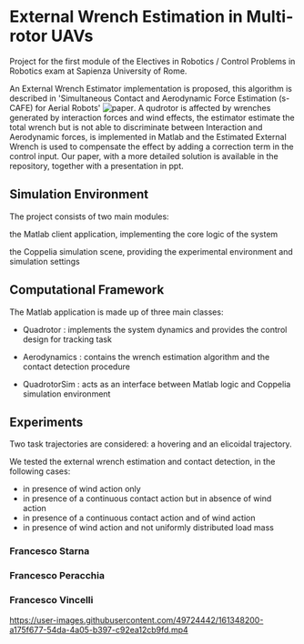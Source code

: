 # External Wrench Estimation in Multi-rotor UAVs

Project for the first module of the Electives in Robotics / Control Problems in Robotics exam at Sapienza University of Rome.


An External Wrench Estimator implementation is proposed, this algorithm is described in 'Simultaneous Contact and Aerodynamic Force Estimation (s-CAFE) for Aerial Robots' ![paper](https://arxiv.org/abs/1810.12908).
A qudrotor is affected by wrenches generated by interaction forces and wind effects, the estimator estimate the total wrench but is not able to discriminate between Interaction and Aerodynamic forces, is implemented in Matlab and the Estimated External Wrench is used to compensate the effect by adding a correction term in the control input. Our paper, with a more detailed solution is available in the repository, together with a presentation in ppt. 
 

## Simulation Environment

The project consists of two main modules:

 the Matlab client application, implementing the core logic of the system
 
 the Coppelia simulation scene, providing the experimental environment and simulation settings


##  Computational Framework

The Matlab application is made up of three main classes:

- Quadrotor : implements the system dynamics and provides the control design for tracking task

- Aerodynamics : contains the wrench estimation algorithm and the contact detection procedure

- QuadrotorSim : acts as an interface between Matlab logic and Coppelia simulation environment

## Experiments

Two task trajectories are considered: a hovering and an elicoidal trajectory.

We tested the external wrench estimation and contact detection, in the following cases:


- in presence of wind action only
- in presence of a continuous contact action but in absence of wind action
- in presence of a continuous contact action and of wind action
- in presence of wind action and not uniformly distributed load mass


### Francesco Starna 
### Francesco Peracchia 
### Francesco Vincelli


https://user-images.githubusercontent.com/49724442/161348200-a175f677-54da-4a05-b397-c92ea12cb9fd.mp4





